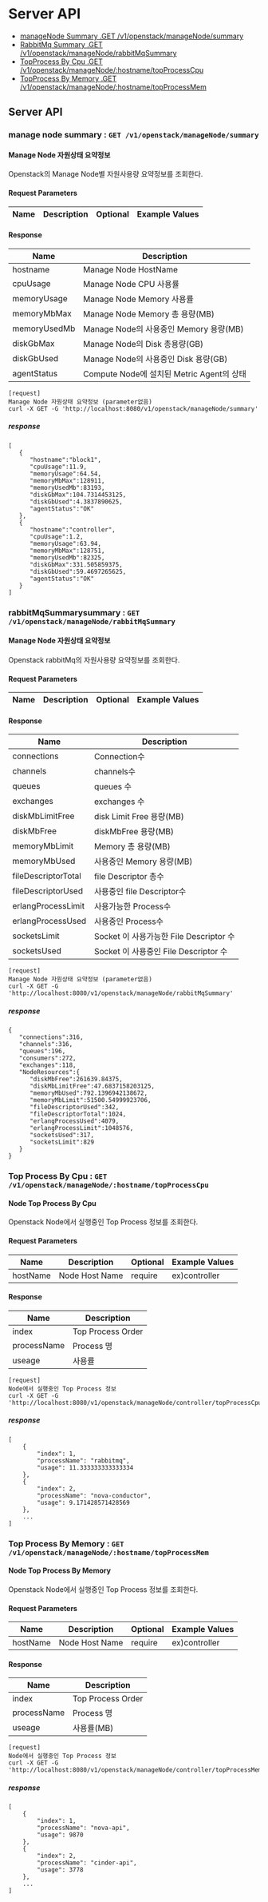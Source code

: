 # Server API
* [manageNode Summary .GET       /v1/openstack/manageNode/summary](#10)
* [RabbitMq Summary .GET         /v1/openstack/manageNode/rabbitMqSummary](#11)
* [TopProcess By Cpu .GET        /v1/openstack/manageNode/:hostname/topProcessCpu](#12)
* [TopProcess By Memory .GET     /v1/openstack/manageNode/:hostname/topProcessMem](#13)

## Server API

<div id='10'/>

### **manage node summary** :  ``GET /v1/openstack/manageNode/summary``

#### Manage Node 자원상태 요약정보
    
   Openstack의 Manage Node별 자원사용량 요약정보를 조회한다.
   
<h4>Request Parameters</h4>
<table>
    <thead>
     	<tr>
        	<th>Name</th>
           	<th>Description</th>
            	<th>Optional</th>
            	<th>Example Values</th>
	</tr>
    </thead>
</table>


<h4>Response</h4>
<table>
    <thead>
     	<tr>
        	<th>Name</th>
           	<th>Description</th>
	</tr>
    </thead>
    	<tbody>
            <tr class="">
        	<td><span>hostname</span></td>
           	<td><span>Manage Node HostName</span></td>
	    </tr>
            <tr class="">
        	<td><span>cpuUsage</span></td>
           	<td><span>Manage Node CPU 사용률</span></td>
	    </tr>
	        <tr class="">
            <td><span>memoryUsage</span></td>
            <td><span>Manage Node Memory 사용률</span></td>
        </tr>
        </tr>
            <tr class="">
            <td><span>memoryMbMax</span></td>
            <td><span>Manage Node Memory 총 용량(MB)</span></td>
        </tr>
        </tr>
            <tr class="">
            <td><span>memoryUsedMb</span></td>
            <td><span>Manage Node의 사용중인 Memory 용량(MB)</span></td>
        </tr>        
        </tr>
            <tr class="">
            <td><span>diskGbMax</span></td>
            <td><span>Manage Node의 Disk 총용량(GB)</span></td>
        </tr>
        </tr>
            <tr class="">
            <td><span>diskGbUsed</span></td>
            <td><span>Manage Node의 사용중인 Disk 용량(GB)</span></td>
        </tr>        
            <tr class="">
            <td><span>agentStatus</span></td>
            <td><span>Compute Node에 설치된 Metric Agent의 상태</span></td>
        </tr>
	</tbody>
</table>


```
[request]
Manage Node 자원상태 요약정보 (parameter없음)
curl -X GET -G 'http://localhost:8080/v1/openstack/manageNode/summary'
```

##### response
```
[  
   {  
      "hostname":"block1",
      "cpuUsage":11.9,
      "memoryUsage":64.54,
      "memoryMbMax":128911,
      "memoryUsedMb":83193,
      "diskGbMax":104.7314453125,
      "diskGbUsed":4.3837890625,
      "agentStatus":"OK"
   },
   {  
      "hostname":"controller",
      "cpuUsage":1.2,
      "memoryUsage":63.94,
      "memoryMbMax":128751,
      "memoryUsedMb":82325,
      "diskGbMax":331.505859375,
      "diskGbUsed":59.4697265625,
      "agentStatus":"OK"
   }
]
```


<div id='11'/>

### **rabbitMqSummarysummary** :  ``GET /v1/openstack/manageNode/rabbitMqSummary``

#### Manage Node 자원상태 요약정보

   Openstack rabbitMq의 자원사용량 요약정보를 조회한다.

<h4>Request Parameters</h4>
<table>
    <thead>
     	<tr>
        	<th>Name</th>
           	<th>Description</th>
            	<th>Optional</th>
            	<th>Example Values</th>
	</tr>
    </thead>
</table>


<h4>Response</h4>
<table>
    <thead>
     	<tr>
        	<th>Name</th>
           	<th>Description</th>
	</tr>
    </thead>
    	<tbody>
            <tr class="">
        	<td><span>connections</span></td>
           	<td><span>Connection수</span></td>
	    </tr>
            <tr class="">
        	<td><span>channels</span></td>
           	<td><span>channels수</span></td>
	    </tr>
	        <tr class="">
            <td><span>queues</span></td>
            <td><span>queues 수</span></td>
        </tr>
        </tr>
            <tr class="">
            <td><span>exchanges</span></td>
            <td><span>exchanges 수</span></td>
        </tr>
        </tr>
            <tr class="">
            <td><span>diskMbLimitFree</span></td>
            <td><span>disk Limit Free 용량(MB)</span></td>
        </tr>
        </tr>
            <tr class="">
            <td><span>diskMbFree</span></td>
            <td><span>diskMbFree 용량(MB)</span></td>
        </tr>
        </tr>
            <tr class="">
            <td><span>memoryMbLimit</span></td>
            <td><span>Memory 총 용량(MB)</span></td>
        </tr>
            <tr class="">
            <td><span>memoryMbUsed</span></td>
            <td><span>사용중인 Memory 용량(MB)</span></td>
        </tr>
        </tr>
            <tr class="">
            <td><span>fileDescriptorTotal</span></td>
            <td><span>file Descriptor 총수</span></td>
        </tr>
            <tr class="">
            <td><span>fileDescriptorUsed</span></td>
            <td><span>사용중인 file Descriptor수</span></td>
        </tr>
        </tr>
            <tr class="">
            <td><span>erlangProcessLimit</span></td>
            <td><span>사용가능한 Process수</span></td>
        </tr>
            <tr class="">
            <td><span>erlangProcessUsed</span></td>
            <td><span>사용중인 Process수</span></td>
        </tr>
        </tr>
            <tr class="">
            <td><span>socketsLimit</span></td>
            <td><span>Socket 이 사용가능한 File Descriptor 수</span></td>
        </tr>
            <tr class="">
            <td><span>socketsUsed</span></td>
            <td><span>Socket 이 사용중인 File Descriptor 수</span></td>
        </tr>
	</tbody>
</table>


```
[request]
Manage Node 자원상태 요약정보 (parameter없음)
curl -X GET -G 'http://localhost:8080/v1/openstack/manageNode/rabbitMqSummary'
```

##### response
```
{
   "connections":316,
   "channels":316,
   "queues":196,
   "consumers":272,
   "exchanges":118,
   "NodeResources":{
      "diskMbFree":261639.84375,
      "diskMbLimitFree":47.6837158203125,
      "memoryMbUsed":792.1396942138672,
      "memoryMbLimit":51500.54999923706,
      "fileDescriptorUsed":342,
      "fileDescriptorTotal":1024,
      "erlangProcessUsed":4079,
      "erlangProcessLimit":1048576,
      "socketsUsed":317,
      "socketsLimit":829
   }
}
```

<div id='12'/>

### **Top Process By Cpu** :  ``GET /v1/openstack/manageNode/:hostname/topProcessCpu``

#### Node Top Process By Cpu

   Openstack Node에서 실행중인 Top Process 정보를 조회한다.

<h4>Request Parameters</h4>
<table>
    <thead>
     	<tr>
        	<th>Name</th>
           	<th>Description</th>
            	<th>Optional</th>
            	<th>Example Values</th>
	</tr>
            <tbody>
                <tr class="">
                    <td><span>hostName</span></td>
                    <td><span>Node Host Name</span></td>
                    <td><span>require</span></td>
                    <td><span>ex)controller</span></td>
                </tr>
            </tbody>
    </thead>
</table>


<h4>Response</h4>
<table>
    <thead>
     	<tr>
        	<th>Name</th>
           	<th>Description</th>
	</tr>
    </thead>
    	<tbody>
            <tr class="">
        	<td><span>index</span></td>
           	<td><span>Top Process Order</span></td>
	    </tr>
            <tr class="">
        	<td><span>processName</span></td>
           	<td><span>Process 명</span></td>
	    </tr>
	        <tr class="">
            <td><span>useage</span></td>
            <td><span>사용률</span></td>
        </tr>
	</tbody>
</table>


```
[request]
Node에서 실행중인 Top Process 정보
curl -X GET -G 'http://localhost:8080/v1/openstack/manageNode/controller/topProcessCpu'
```

##### response
```
[
    {
        "index": 1,
        "processName": "rabbitmq",
        "usage": 11.333333333333334
    },
    {
        "index": 2,
        "processName": "nova-conductor",
        "usage": 9.171428571428569
    },
    ...
]

```


<div id='13'/>

### **Top Process By Memory** :  ``GET /v1/openstack/manageNode/:hostname/topProcessMem``

#### Node Top Process By Memory

   Openstack Node에서 실행중인 Top Process 정보를 조회한다.

<h4>Request Parameters</h4>
<table>
    <thead>
     	<tr>
        	<th>Name</th>
           	<th>Description</th>
            	<th>Optional</th>
            	<th>Example Values</th>
	</tr>
            <tbody>
                <tr class="">
                    <td><span>hostName</span></td>
                    <td><span>Node Host Name</span></td>
                    <td><span>require</span></td>
                    <td><span>ex)controller</span></td>
                </tr>
            </tbody>
    </thead>
</table>


<h4>Response</h4>
<table>
    <thead>
     	<tr>
        	<th>Name</th>
           	<th>Description</th>
	</tr>
    </thead>
    	<tbody>
            <tr class="">
        	<td><span>index</span></td>
           	<td><span>Top Process Order</span></td>
	    </tr>
            <tr class="">
        	<td><span>processName</span></td>
           	<td><span>Process 명</span></td>
	    </tr>
	        <tr class="">
            <td><span>useage</span></td>
            <td><span>사용률(MB)</span></td>
        </tr>
	</tbody>
</table>


```
[request]
Node에서 실행중인 Top Process 정보
curl -X GET -G 'http://localhost:8080/v1/openstack/manageNode/controller/topProcessMem'
```

##### response
```
[
    {
        "index": 1,
        "processName": "nova-api",
        "usage": 9870
    },
    {
        "index": 2,
        "processName": "cinder-api",
        "usage": 3778
    },
    ...
]
```

